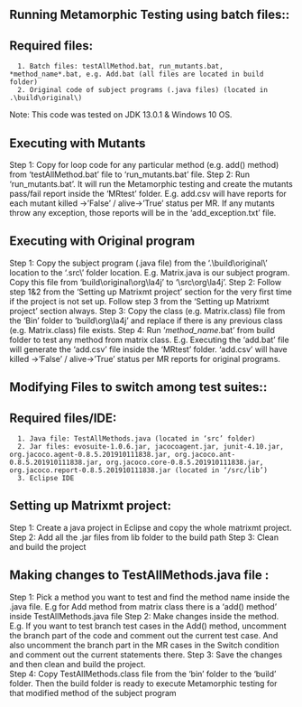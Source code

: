 Running Metamorphic Testing using batch files::
----------------------------------------------------------------
Required files:
----------------------
      1. Batch files: testAllMethod.bat, run_mutants.bat, *method_name*.bat, e.g. Add.bat (all files are located in build folder)
      2. Original code of subject programs (.java files) (located in .\build\original\)

Note: This code was tested on JDK 13.0.1 & Windows 10 OS. 

Executing with Mutants
---------------------------------
Step 1:
      Copy for loop code  for any particular method (e.g. add() method) from ‘testAllMethod.bat’ file to ‘run_mutants.bat’ file.
Step 2:
      Run ‘run_mutants.bat’. It will run the Metamorphic testing and create the mutants pass/fail report inside the ‘MRtest’ folder. E.g. add.csv will have reports for each mutant killed ->’False’ / alive->’True’ status per MR. If any mutants throw any exception, those reports will be in the ‘add_exception.txt’ file.

Executing with Original program
---------------------------------------------
Step 1:
      Copy the subject program (.java file) from the  ‘.\build\original\’ location to the ‘.src\’ folder location. E.g. Matrix.java is our subject program. Copy this file from ‘build\original\org\la4j’ to ‘\src\org\la4j’.
Step 2:
      Follow step 1&2  from the ‘Setting up Matrixmt project’ section for the very first time if the project is not set up. Follow step 3 from the ‘Setting up Matrixmt project’ section always. 
Step 3:
      Copy the class (e.g. Matrix.class) file from the ‘Bin’ folder  to ‘build\\org\la4j’ and replace if there is any previous class (e.g. Matrix.class) file exists.
Step 4:
      Run ‘*method_name*.bat’ from build folder  to test any method from matrix class. E.g. Executing the ‘add.bat’ file will generate the ‘add.csv’ file inside the ‘MRtest’ folder. ‘add.csv’ will have killed ->’False’ / alive->’True’ status per MR reports for original programs.

Modifying Files to switch among test suites::
----------------------------------------------------------------
Required files/IDE:
--------------------------
      1. Java file: TestAllMethods.java (located in ‘src’ folder)
      2. Jar files: evosuite-1.0.6.jar, jacocoagent.jar, junit-4.10.jar, org.jacoco.agent-0.8.5.201910111838.jar, org.jacoco.ant-0.8.5.201910111838.jar, org.jacoco.core-0.8.5.201910111838.jar, org.jacoco.report-0.8.5.201910111838.jar (located in ‘/src/lib’)
      3. Eclipse IDE

Setting up Matrixmt project:
-------------------------------------
Step 1: Create a java project in Eclipse and copy the whole matrixmt project.
Step 2: Add all the .jar  files from lib folder to the build path 
Step 3: Clean and build the project

Making changes to TestAllMethods.java file :
-----------------------------------------------------------
Step 1: Pick a method you want to test and find the method name inside the .java file. E.g for Add method from matrix class there is a ‘add() method’ inside TestAllMethods.java file
Step 2: Make changes inside the method. E.g.  If you want to test branch test cases in the Add() method, uncomment the branch part of the code and comment out the current test case. And also  uncomment the branch part in the MR cases in the Switch condition and comment out the current statements there.
Step 3: Save the changes and then clean and build the project.  
Step 4: Copy TestAllMethods.class file from the ‘bin’ folder to the ‘build’ folder. Then the build folder is ready to execute Metamorphic testing for that modified method of the subject program



